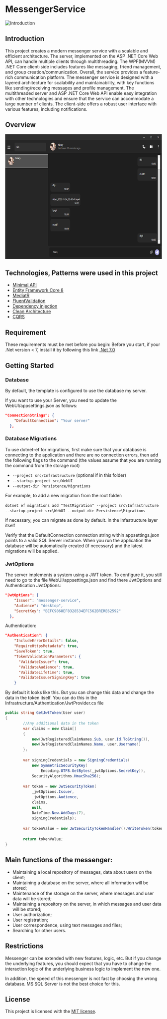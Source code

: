 # MessengerService

![Introduction](https://i.pinimg.com/originals/3f/04/fb/3f04fb08cc38f888197b65fb99eb1824.gif)
## Introduction
This project creates a modern messenger service with a scalable and efficient architecture. The server, implemented on the ASP .NET Core Web API, can handle multiple clients through multithreading. The WPF(MVVM) .NET Core client-side includes features like messaging, friend management, and group creation/communication. Overall, the service provides a feature-rich communication platform.
The messenger service is designed with a layered architecture for scalability and maintainability, with key functions like sending/receiving messages and profile management. The multithreaded server and ASP .NET Core Web API enable easy integration with other technologies and ensure that the service can accommodate a large number of clients. The client-side offers a robust user interface with various features, including notifications.

## Overview
<img src=".template.config/image_2023-06-25_15-48-25.png" width="700" height="400">

## Technologies, Patterns were used in this project
* [Minimal API](https://docs.microsoft.com/en-us/aspnet/core/introduction-to-aspnet-core)
* [Entity Framework Core 8](https://docs.microsoft.com/en-us/ef/core/)
* [MediatR](https://github.com/jbogard/MediatR)
* [FluentValidation](https://fluentvalidation.net/)
* [Dependency injection](https://www.dotnettricks.com/learn/designpatterns/solid-design-principles-explained-using-csharp)
* [Clean Architecture](https://github.com/jasontaylordev/CleanArchitecture)
* [CQRS](https://learn.microsoft.com/en-us/azure/architecture/patterns/cqrs)
  
## Requirement
These requirements must be met before you begin:
Before you start, if your .Net version < 7, install it by following this link [.Net 7.0](https://dotnet.microsoft.com/en-us/download/dotnet/7.0)

## Getting Started
### Database
By default, the template is configured to use the database my server. 

If you want to use your Server, you need to update the WebUI/appsettings.json as follows:
```json
"ConnectionStrings": {
    "DefaultConnection": "Your server"
  },
```

### Database Migrations
To use dotnet-ef for migrations, first make sure that your database is connecting to the application and there are no connection errors, then add the following flags to the command (the values assume that you are running the command from the storage root)

* `--project src/Infrastructure` (optional if in this folder)
* `--startup-project src/WebUI`
* `--output-dir Persistence/Migrations`

For example, to add a new migration from the root folder:

 `dotnet ef migrations add "TestMigration" --project src\Infrastructure --startup-project src\WebUI --output-dir Persistence\Migrations`

If necessary, you can migrate as done by default. In the Infastructure layer itself

Verify that the DefaultConnection connection string within appsettings.json points to a valid SQL Server instance.
When you run the application the database will be automatically created (if necessary) and the latest migrations will be applied.
### JwtOptions
The server implements a system using a JWT token. To configure it, you still need to go to the file WebUI/appsettings.json 
and find there JwtOptions and Authentication
JwtOptions:
```json
"JwtOptions": {
    "Issuer": "messenger-service",
    "Audience": "desktop",
    "SecretKey": "BEFC9868EF8328534EFC562BRERE62592"
  },
```
Authentication:
```json
"Authentication": {
    "IncludeErrorDetails": false,
    "RequireHttpsMetadata": true,
    "SaveToken": true,
    "TokenValidationParameters": {
      "ValidateIssuer": true,
      "ValidateAudience": true,
      "ValidateLifetime": true,
      "ValidateIssuerSigningKey": true
    }
```
By default it looks like this. But you can change this data and change the data in the token itself. 
You can do this in the Infrastructure/Authentication/JwtProvider.cs file
```cs
public string GetJwtToken(User user)
{
        //Any additional data in the token
        var claims = new Claim[]
        {
            new(JwtRegisteredClaimNames.Sub, user.Id.ToString()),
            new(JwtRegisteredClaimNames.Name, user.Username!)
        };

        var signingCredentials = new SigningCredentials(
            new SymmetricSecurityKey(
                Encoding.UTF8.GetBytes(_jwtOptions.SecretKey)),
            SecurityAlgorithms.HmacSha256);

        var token = new JwtSecurityToken(
            _jwtOptions.Issuer,
            _jwtOptions.Audience,
            claims,
            null,
            DateTime.Now.AddDays(7),
            signingCredentials);

        var tokenValue = new JwtSecurityTokenHandler().WriteToken(token);

        return tokenValue;
}
```

## Main functions of the messenger:
* Maintaining a local repository of messages, data about users on the client;
* Maintaining a database on the server, where all information will be stored;
* Maintenance of the storage on the server, where messages and user data will be stored;
* Maintaining a repository on the server, in which messages and user data will be stored;
* User authorization;
* User registration;
* User correspondence, using text messages and files;
* Searching for other users.

## Restrictions

Messenger can be extended with new features, logic, etc. But if you change the underlying features, you should expect that you have to change the interaction logic of the underlying business logic to implement the new one.

In addition, the speed of this messenger is not fast by choosing the wrong database. MS SQL Server is not the best choice for this.

## License
This project is licensed with the [MIT license](LICENSE.txt).
